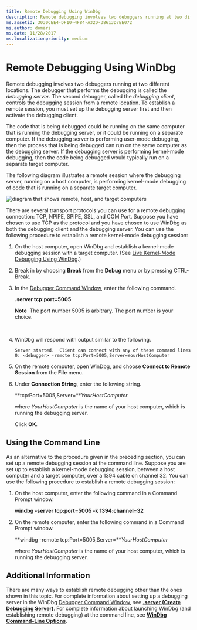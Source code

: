 ```yaml
---
title: Remote Debugging Using WinDbg
description: Remote debugging involves two debuggers running at two different locations.
ms.assetid: 3030CEE4-DF10-4F84-A32D-38613D7EE072
ms.author: domars
ms.date: 11/28/2017
ms.localizationpriority: medium
---
```


# Remote Debugging Using WinDbg


Remote debugging involves two debuggers running at two different locations. The debugger that performs the debugging is called the *debugging server*. The second debugger, called the *debugging client*, controls the debugging session from a remote location. To establish a remote session, you must set up the debugging server first and then activate the debugging client.

The code that is being debugged could be running on the same computer that is running the debugging server, or it could be running on a separate computer. If the debugging server is performing user-mode debugging, then the process that is being debugged can run on the same computer as the debugging server. If the debugging server is performing kernel-mode debugging, then the code being debugged would typically run on a separate target computer.

The following diagram illustrates a remote session where the debugging server, running on a host computer, is performing kernel-mode debugging of code that is running on a separate target computer.

![diagram that shows remote, host, and target computers](images/clientservertarget.png)

There are several transport protocols you can use for a remote debugging connection: TCP, NPIPE, SPIPE, SSL, and COM Port. Suppose you have chosen to use TCP as the protocol and you have chosen to use WinDbg as both the debugging client and the debugging server. You can use the following procedure to establish a remote kernel-mode debugging session:

1.  On the host computer, open WinDbg and establish a kernel-mode debugging session with a target computer. (See [Live Kernel-Mode Debugging Using WinDbg](performing-kernel-mode-debugging-using-windbg.md).)
2.  Break in by choosing **Break** from the **Debug** menu or by pressing CTRL-Break.
3.  In the [Debugger Command Window](debugger-command-window.md), enter the following command.

    **.server tcp:port=5005**

    **Note**  The port number 5005 is arbitrary. The port number is your choice.

     

4.  WinDbg will respond with output similar to the following.

    ```dbgcmd
    Server started.  Client can connect with any of these command lines
    0: <debugger> -remote tcp:Port=5005,Server=YourHostComputer
    ```

5.  On the remote computer, open WinDbg, and choose **Connect to Remote Session** from the **File** menu.
6.  Under **Connection String**, enter the following string.

    **tcp:Port=5005,Server=***YourHostComputer*

    where *YourHostComputer* is the name of your host computer, which is running the debugging server.

    Click **OK**.

## <span id="Using_the_Command_Line"></span><span id="using_the_command_line"></span><span id="USING_THE_COMMAND_LINE"></span>Using the Command Line


As an alternative to the procedure given in the preceding section, you can set up a remote debugging session at the command line. Suppose you are set up to establish a kernel-mode debugging session, between a host computer and a target computer, over a 1394 cable on channel 32. You can use the following procedure to establish a remote debugging session:

1.  On the host computer, enter the following command in a Command Prompt window.

    **windbg -server tcp:port=5005 -k 1394:channel=32**

2.  On the remote computer, enter the following command in a Command Prompt window.

    **windbg -remote tcp:Port=5005,Server=***YourHostComputer*

    where *YourHostComputer* is the name of your host computer, which is running the debugging server.

## <span id="Additional_Information"></span><span id="additional_information"></span><span id="ADDITIONAL_INFORMATION"></span>Additional Information


There are many ways to establish remote debugging other than the ones shown in this topic. For complete information about setting up a debugging server in the WinDbg [Debugger Command Window](debugger-command-window.md), see [**.server (Create Debugging Server)**](-server--create-debugging-server-.md). For complete information about launching WinDbg (and establishing remote debugging) at the command line, see [**WinDbg Command-Line Options**](windbg-command-line-options.md).

 

 





